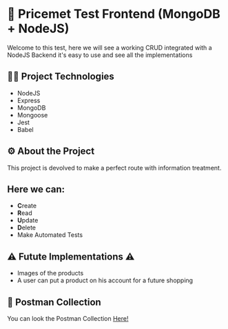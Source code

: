 <h1>💼 Pricemet Test Frontend (MongoDB + NodeJS)</h1>

<p>Welcome to this test, here we will see a working CRUD integrated with a NodeJS Backend it's easy to use and see all the implementations</p>

<h2>👨‍💻 Project Technologies</h2>
<ul>
  <li>NodeJS</li>
  <li>Express</li>
  <li>MongoDB</li>
  <li>Mongoose</li>
  <li>Jest</li>
  <li>Babel</li>
</ul>

<h2>⚙️ About the Project</h2>
<p>This project is devolved to make a perfect route with information treatment.</p>

<h2>Here we can:</h2>
<ul>
  <li><b>C</b>reate</li>
  <li><b>R</b>ead</li>
  <li><b>U</b>pdate</li>
  <li><b>D</b>elete</li>
   <li>Make Automated Tests</li>
</ul>

<h2>⚠️ Futute Implementations ⚠️</h2>
<ul>
  <li>Images of the products</li>
  <li>A user can put a product on his account for a future shopping</li>
</ul>

<h2>🚀 Postman Collection</h2>
<p>You can look the Postman Collection <a href="https://drive.google.com/file/d/1vdwnsVXJLa9U6LQZCSu5rfeVNwuYh-IL/view?usp=sharing">Here!</a></p>
